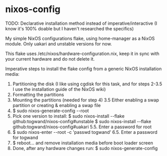 # nixos-config

TODO: Declarative installation method instead of imperative/interactive (I know it's 100% doable but I haven't researched the specifics)


My simple NixOS configurations flake, using home-manager as a NixOS module. Only uakari and unstable versions for now.

This flake uses /etc/nixos/hardware-configuration.nix, keep it in sync with your current hardware and do not delete it.


Imperative steps to install the flake config from a generic NixOS installation media:

1. Partitioning the disk (I like using cgdisk for this task, and for steps 2-3.5 I use the installation guide of the NixOS wiki)
2. Formatting the partitions
3. Mounting the partitions (needed for step 4)
3.5 Either enabling a swap partition or creating & enabling a swap file 
4. $ sudo nixos-generate-config --root <ROOT PARTITION MOUNT>
5. Pick one version to install:
    $ sudo nixos-install --flake github:togwand/nixos-config#unstable
    $ sudo nixos-install --flake github:togwand/nixos-config#uakari
5.5. Enter a password for root
6. $ sudo nixos-enter --root <ROOT PARTITION MOUNT> -c 'passwd togwand'
6.5. Enter a password for togwand
7. $ reboot... and remove installation media before boot loader screen
8. Done, after any hardware changes run: $ sudo nixos-generate-config


